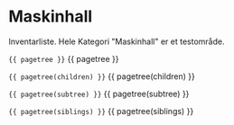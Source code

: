 # Maskinhall
Inventarliste. Hele Kategori "Maskinhall" er et testområde.

`{{ pagetree }}`
{{ pagetree }}

`{{ pagetree(children) }}`
{{ pagetree(children) }}

`{{ pagetree(subtree) }}`
{{ pagetree(subtree) }}

`{{ pagetree(siblings) }}`
{{ pagetree(siblings) }}
